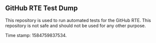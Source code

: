 ## GitHub RTE Test Dump

This repository is used to run automated tests for the GitHub RTE.
This repository is not safe and should not be used for any other purpose.

Time stamp: 1584759837534.
